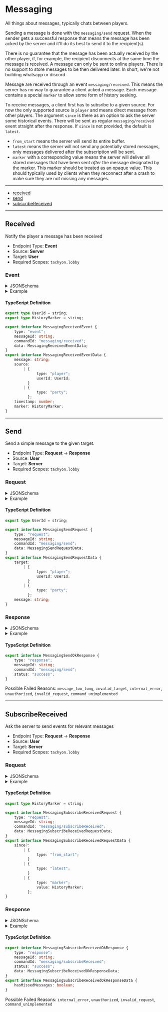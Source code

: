 <!-- THIS FILE IS AUTOMATICALLY GENERATED, PLEASE DO NOT EDIT IT MANUALLY -->

# Messaging

All things about messages, typically chats between players.

Sending a message is done with the `messaging/send` request. When the sender
gets a successful response that means the message has been acked by the server
and it'll do its best to send it to the recipient(s).

There is no guarantee that the message has been actually received by the other
player, if, for example, the recipient disconnects at the same time the message
is received. A message can only be sent to online players. There is no support
to store messages to be then delivered later. In short, we're not building
whatsapp or discord.

Message are received through an event `messaging/received`. This means the server
has no way to guarantee a client acked a message. Each message contains a
special `marker` to allow some form of history seeking.

To receive messages, a client first has to subsribe to a given source. For now
the only supported source is `player` and means direct message from other
players.
The argument `since` is there as an option to ask the server some historical
events. There will be sent as regular `messaging/received` event straight after
the response. If `since` is not provided, the default is `latest`.
* `from_start` means the server will send its entire buffer.
* `latest` means the server will not send any potentially stored messages, only
  messages delivered after the subscription will be sent.
* `marker` with a corresponding value means the server will deliver all stored
  messages that have been sent *after* the message designated by the marker.
  This marker should be treated as an opaque value.
  This should typically used by clients when they reconnect after a crash to
  make sure they are not missing any messages.

---
- [received](#received)
- [send](#send)
- [subscribeReceived](#subscribereceived)
---

## Received

Notify the player a message has been received

- Endpoint Type: **Event**
- Source: **Server**
- Target: **User**
- Required Scopes: `tachyon.lobby`

### Event

<details>
<summary>JSONSchema</summary>

```json
{
    "title": "MessagingReceivedEvent",
    "tachyon": {
        "source": "server",
        "target": "user",
        "scopes": ["tachyon.lobby"]
    },
    "type": "object",
    "properties": {
        "type": { "const": "event" },
        "messageId": { "type": "string" },
        "commandId": { "const": "messaging/received" },
        "data": {
            "title": "MessagingReceivedEventData",
            "type": "object",
            "properties": {
                "message": { "type": "string" },
                "source": {
                    "anyOf": [
                        {
                            "type": "object",
                            "properties": {
                                "type": { "const": "player" },
                                "userId": {
                                    "$ref": "../../definitions/userId.json"
                                }
                            },
                            "required": ["type", "userId"]
                        },
                        {
                            "type": "object",
                            "properties": { "type": { "const": "party" } },
                            "required": ["type"]
                        }
                    ]
                },
                "timestamp": {
                    "$ref": "../../definitions/unixTime.json",
                    "description": "time at which the message was received by the server"
                },
                "marker": { "$ref": "../../definitions/historyMarker.json" }
            },
            "required": ["message", "source", "timestamp", "marker"]
        }
    },
    "required": ["type", "messageId", "commandId", "data"]
}

```
</details>

<details>
<summary>Example</summary>

```json
{
    "type": "event",
    "messageId": "eu",
    "commandId": "messaging/received",
    "data": {
        "message": "cupidatat Ut velit",
        "source": {
            "type": "player",
            "userId": "351"
        },
        "timestamp": 1705432698000000,
        "marker": "-576460745805023"
    }
}
```
</details>

#### TypeScript Definition
```ts
export type UserId = string;
export type HistoryMarker = string;

export interface MessagingReceivedEvent {
    type: "event";
    messageId: string;
    commandId: "messaging/received";
    data: MessagingReceivedEventData;
}
export interface MessagingReceivedEventData {
    message: string;
    source:
        | {
              type: "player";
              userId: UserId;
          }
        | {
              type: "party";
          };
    timestamp: number;
    marker: HistoryMarker;
}
```
---

## Send

Send a simple message to the given target.

- Endpoint Type: **Request** -> **Response**
- Source: **User**
- Target: **Server**
- Required Scopes: `tachyon.lobby`

### Request

<details>
<summary>JSONSchema</summary>

```json
{
    "title": "MessagingSendRequest",
    "tachyon": {
        "source": "user",
        "target": "server",
        "scopes": ["tachyon.lobby"]
    },
    "type": "object",
    "properties": {
        "type": { "const": "request" },
        "messageId": { "type": "string" },
        "commandId": { "const": "messaging/send" },
        "data": {
            "title": "MessagingSendRequestData",
            "type": "object",
            "properties": {
                "target": {
                    "anyOf": [
                        {
                            "type": "object",
                            "properties": {
                                "type": { "const": "player" },
                                "userId": {
                                    "$ref": "../../definitions/userId.json"
                                }
                            },
                            "required": ["type", "userId"]
                        },
                        {
                            "type": "object",
                            "properties": { "type": { "const": "party" } },
                            "required": ["type"]
                        }
                    ]
                },
                "message": { "type": "string", "maxLength": 512 }
            },
            "required": ["target", "message"]
        }
    },
    "required": ["type", "messageId", "commandId", "data"]
}

```
</details>

<details>
<summary>Example</summary>

```json
{
    "type": "request",
    "messageId": "proident ullamco enim ad",
    "commandId": "messaging/send",
    "data": {
        "target": {
            "type": "party"
        },
        "message": "nostrud consectetur cupidatat dolore Lorem"
    }
}
```
</details>

#### TypeScript Definition
```ts
export type UserId = string;

export interface MessagingSendRequest {
    type: "request";
    messageId: string;
    commandId: "messaging/send";
    data: MessagingSendRequestData;
}
export interface MessagingSendRequestData {
    target:
        | {
              type: "player";
              userId: UserId;
          }
        | {
              type: "party";
          };
    message: string;
}
```
### Response

<details>
<summary>JSONSchema</summary>

```json
{
    "title": "MessagingSendResponse",
    "tachyon": {
        "source": "server",
        "target": "user",
        "scopes": ["tachyon.lobby"]
    },
    "anyOf": [
        {
            "title": "MessagingSendOkResponse",
            "type": "object",
            "properties": {
                "type": { "const": "response" },
                "messageId": { "type": "string" },
                "commandId": { "const": "messaging/send" },
                "status": { "const": "success" }
            },
            "required": ["type", "messageId", "commandId", "status"]
        },
        {
            "title": "MessagingSendFailResponse",
            "type": "object",
            "properties": {
                "type": { "const": "response" },
                "messageId": { "type": "string" },
                "commandId": { "const": "messaging/send" },
                "status": { "const": "failed" },
                "reason": {
                    "enum": [
                        "message_too_long",
                        "invalid_target",
                        "internal_error",
                        "unauthorized",
                        "invalid_request",
                        "command_unimplemented"
                    ]
                },
                "details": { "type": "string" }
            },
            "required": ["type", "messageId", "commandId", "status", "reason"]
        }
    ]
}

```
</details>

<details>
<summary>Example</summary>

```json
{
    "type": "response",
    "messageId": "Duis dolore labore",
    "commandId": "messaging/send",
    "status": "success"
}
```
</details>

#### TypeScript Definition
```ts
export interface MessagingSendOkResponse {
    type: "response";
    messageId: string;
    commandId: "messaging/send";
    status: "success";
}
```
Possible Failed Reasons: `message_too_long`, `invalid_target`, `internal_error`, `unauthorized`, `invalid_request`, `command_unimplemented`

---

## SubscribeReceived

Ask the server to send events for relevant messages

- Endpoint Type: **Request** -> **Response**
- Source: **User**
- Target: **Server**
- Required Scopes: `tachyon.lobby`

### Request

<details>
<summary>JSONSchema</summary>

```json
{
    "title": "MessagingSubscribeReceivedRequest",
    "tachyon": {
        "source": "user",
        "target": "server",
        "scopes": ["tachyon.lobby"]
    },
    "type": "object",
    "properties": {
        "type": { "const": "request" },
        "messageId": { "type": "string" },
        "commandId": { "const": "messaging/subscribeReceived" },
        "data": {
            "title": "MessagingSubscribeReceivedRequestData",
            "type": "object",
            "properties": {
                "since": {
                    "anyOf": [
                        {
                            "type": "object",
                            "properties": { "type": { "const": "from_start" } },
                            "required": ["type"]
                        },
                        {
                            "type": "object",
                            "properties": { "type": { "const": "latest" } },
                            "required": ["type"]
                        },
                        {
                            "type": "object",
                            "properties": {
                                "type": { "const": "marker" },
                                "value": {
                                    "$ref": "../../definitions/historyMarker.json"
                                }
                            },
                            "required": ["type", "value"]
                        }
                    ],
                    "default": { "type": "latest" }
                }
            }
        }
    },
    "required": ["type", "messageId", "commandId", "data"]
}

```
</details>

<details>
<summary>Example</summary>

```json
{
    "type": "request",
    "messageId": "nostrud dolore elit reprehenderit",
    "commandId": "messaging/subscribeReceived",
    "data": {
        "ut_9ee": -81368696.68960571,
        "fugiat_b": 26924455
    }
}
```
</details>

#### TypeScript Definition
```ts
export type HistoryMarker = string;

export interface MessagingSubscribeReceivedRequest {
    type: "request";
    messageId: string;
    commandId: "messaging/subscribeReceived";
    data: MessagingSubscribeReceivedRequestData;
}
export interface MessagingSubscribeReceivedRequestData {
    since?:
        | {
              type: "from_start";
          }
        | {
              type: "latest";
          }
        | {
              type: "marker";
              value: HistoryMarker;
          };
}
```
### Response

<details>
<summary>JSONSchema</summary>

```json
{
    "title": "MessagingSubscribeReceivedResponse",
    "tachyon": {
        "source": "server",
        "target": "user",
        "scopes": ["tachyon.lobby"]
    },
    "anyOf": [
        {
            "title": "MessagingSubscribeReceivedOkResponse",
            "type": "object",
            "properties": {
                "type": { "const": "response" },
                "messageId": { "type": "string" },
                "commandId": { "const": "messaging/subscribeReceived" },
                "status": { "const": "success" },
                "data": {
                    "title": "MessagingSubscribeReceivedOkResponseData",
                    "type": "object",
                    "properties": {
                        "hasMissedMessages": {
                            "description": "set to true when the marker sent doesn't match any message stored by the server.",
                            "type": "boolean"
                        }
                    },
                    "required": ["hasMissedMessages"]
                }
            },
            "required": ["type", "messageId", "commandId", "status", "data"]
        },
        {
            "title": "MessagingSubscribeReceivedFailResponse",
            "type": "object",
            "properties": {
                "type": { "const": "response" },
                "messageId": { "type": "string" },
                "commandId": { "const": "messaging/subscribeReceived" },
                "status": { "const": "failed" },
                "reason": {
                    "enum": [
                        "internal_error",
                        "unauthorized",
                        "invalid_request",
                        "command_unimplemented"
                    ]
                },
                "details": { "type": "string" }
            },
            "required": ["type", "messageId", "commandId", "status", "reason"]
        }
    ]
}

```
</details>

<details>
<summary>Example</summary>

```json
{
    "type": "response",
    "messageId": "qui ut Excepteur mollit",
    "commandId": "messaging/subscribeReceived",
    "status": "success",
    "data": {
        "hasMissedMessages": false
    }
}
```
</details>

#### TypeScript Definition
```ts
export interface MessagingSubscribeReceivedOkResponse {
    type: "response";
    messageId: string;
    commandId: "messaging/subscribeReceived";
    status: "success";
    data: MessagingSubscribeReceivedOkResponseData;
}
export interface MessagingSubscribeReceivedOkResponseData {
    hasMissedMessages: boolean;
}
```
Possible Failed Reasons: `internal_error`, `unauthorized`, `invalid_request`, `command_unimplemented`

